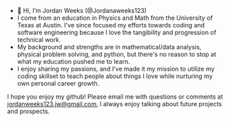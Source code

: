 - 👋 Hi, I’m Jordan Weeks (@Jordanaweeks123)
- I come from an education in Physics and Math from the University of Texas at Austin. I've since focused my efforts towards coding and software engineering because I love the tangibility and progression of technical work. 
- My background and strengths are in mathematical/data analysis, physical problem solving, and python, but there's no reason to stop at what my education pushed me to learn. 
- I enjoy sharing my passions, and I've made it my mission to utilize my coding skillset to teach people about things I love while nurturing my own personal career growth.

I hope you enjoy my github! Please email me with questions or comments at jordanweeks123.jw@gmail.com, I always enjoy talking about future projects and prospects.

<!---
Jordanaweeks123/Jordanaweeks123 is a ✨ special ✨ repository because its `README.md` (this file) appears on your GitHub profile.
You can click the Preview link to take a look at your changes.
--->
